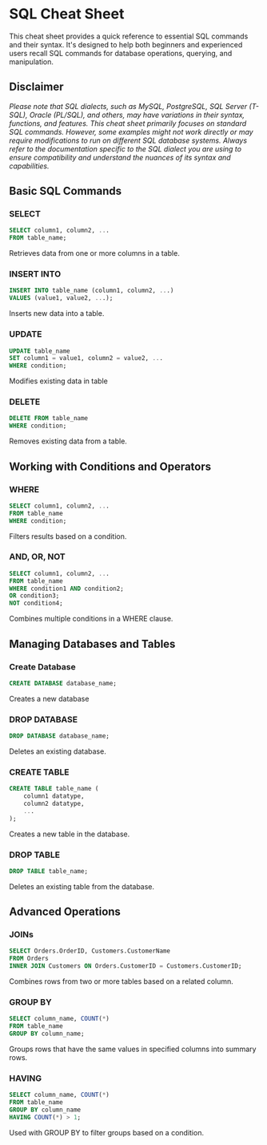 # SQL Cheat Sheet

This cheat sheet provides a quick reference to essential SQL commands and their syntax. It's designed to help both beginners and experienced users recall SQL commands for database operations, querying, and manipulation.

## Disclaimer

*Please note that SQL dialects, such as MySQL, PostgreSQL, SQL Server (T-SQL), Oracle (PL/SQL), and others, may have variations in their syntax, functions, and features. This cheat sheet primarily focuses on standard SQL commands. However, some examples might not work directly or may require modifications to run on different SQL database systems. Always refer to the documentation specific to the SQL dialect you are using to ensure compatibility and understand the nuances of its syntax and capabilities.*

## Basic SQL Commands

### SELECT

```sql
SELECT column1, column2, ...
FROM table_name;
```

Retrieves data from one or more columns in a table.

### INSERT INTO

```sql
INSERT INTO table_name (column1, column2, ...)
VALUES (value1, value2, ...);
```

Inserts new data into a table.

### UPDATE

```sql
UPDATE table_name
SET column1 = value1, column2 = value2, ...
WHERE condition;
```

Modifies existing data in table

### DELETE

```sql
DELETE FROM table_name
WHERE condition;
```

Removes existing data from a table.

## Working with Conditions and Operators

### WHERE

```sql
SELECT column1, column2, ...
FROM table_name
WHERE condition;
```

Filters results based on a condition.

### AND, OR, NOT

```sql
SELECT column1, column2, ...
FROM table_name
WHERE condition1 AND condition2;
OR condition3;
NOT condition4;
```

Combines multiple conditions in a WHERE clause.

## Managing Databases and Tables

### Create Database

```sql
CREATE DATABASE database_name;
```

Creates a new database

### DROP DATABASE

```sql
DROP DATABASE database_name;
```

Deletes an existing database.

### CREATE TABLE

```sql
CREATE TABLE table_name (
    column1 datatype,
    column2 datatype,
    ...
);
```

Creates a new table in the database.

### DROP TABLE

```sql
DROP TABLE table_name;
```

Deletes an existing table from the database.

## Advanced Operations

### JOINs

```sql
SELECT Orders.OrderID, Customers.CustomerName
FROM Orders
INNER JOIN Customers ON Orders.CustomerID = Customers.CustomerID;
```

Combines rows from two or more tables based on a related column.

### GROUP BY

```sql
SELECT column_name, COUNT(*)
FROM table_name
GROUP BY column_name;
```

Groups rows that have the same values in specified columns into summary rows.

### HAVING

```sql
SELECT column_name, COUNT(*)
FROM table_name
GROUP BY column_name
HAVING COUNT(*) > 1;
```

Used with GROUP BY to filter groups based on a condition.

